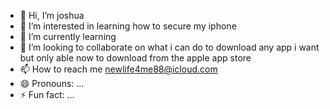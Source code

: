 - 👋 Hi, I’m joshua
- 👀 I’m interested in learning how to secure my iphone
- 🌱 I’m currently learning 
- 💞️ I’m looking to collaborate on what i can do to download any app i want but only able now to download from the apple app store
- 📫 How to reach me newlife4me88@icloud.com
- 😄 Pronouns: ...
- ⚡ Fun fact: ...

<!---
newlife4me88/newlife4me88 is a ✨ special ✨ repository because its `README.md` (this file) appears on your GitHub profile.
You can click the Preview link to take a look at your changes.
--->

